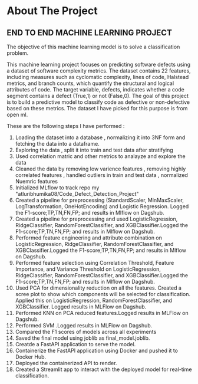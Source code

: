 # About The Project

## END TO END MACHINE LEARNING PROJECT 

The objective of this machine learning model is to solve a classification problem. 

This machine learning project focuses on predicting software defects using a dataset of software complexity metrics. The dataset contains 22 features, including measures such as cyclomatic complexity, lines of code, Halstead metrics, and branch counts, which quantify the structural and logical attributes of code. The target variable, defects, indicates whether a code segment contains a defect (True,1) or not (False,0). The goal of this project is to build a predictive model to classify code as defective or non-defective based on these metrics.  The dataset I have picked for this purpose is from open ml. 

These are the following steps I have performed :

1. Loading the dataset into a database , normalizing it into 3NF form and fetching the data into a dataframe.
2. Exploring the data , split it into train and test data after stratifying
3. Used correlation matric and other metrics to analayze and explore the data
4. Cleaned the data by removing low varience features , removing highly correlated features , handled outliers in train and test data ,   normalized Nuemric features  
5. Initialized MLflow to track repo my "atluribhumika08/Code_Defect_Detection_Project"
6. Created a pipeline for preprocessing (StandardScaler, MinMaxScaler, LogTransformation, OneHotEncoding) and Logistic Regression. Logged the F1-score;TP,TN,FN,FP; and results in Mlflow on Dagshub.
7. Created a pipeline for preprocessing and used LogisticRegression, RidgeClassifier, RandomForestClassifier, and XGBClassifier.Logged the F1-score;TP,TN,FN,FP; and results in Mlflow on Dagshub.
8. Performed feature engineering and attribute combination on LogisticRegression, RidgeClassifier, RandomForestClassifier, and XGBClassifier.Logged the F1-score;TP,TN,FN,FP; and results in Mlflow on Dagshub.
9. Performed feature selection using Correlation Threshold, Feature Importance, and Variance Threshold on LogisticRegression, RidgeClassifier, RandomForestClassifier, and XGBClassifier.Logged the F1-score;TP,TN,FN,FP; and results in Mlflow on Dagshub.
10. Used PCA for dimensionality reduction on all the features. Created a scree plot to show which components will be selected for classification. Applied this on LogisticRegression, RandomForestClassifier, and XGBClassifier. Logged results in MLFlow on Dagshub.
11. Performed KNN on PCA reduced features.Logged results in MLFlow on Dagshub.
12. Performed SVM .Logged results in MLFlow on Dagshub.
13. Compared the F1 scores of models across all experiments 
14. Saved the final model using joblib as final_model.joblib.
15. Creatde a FastAPI application to serve the model.
16. Containerize the FastAPI application using Docker and pushed it to Docker Hub.
17. Deployed the containerized API to render.
18. Created a Streamlit app to interact with the deployed model for real-time classification.
